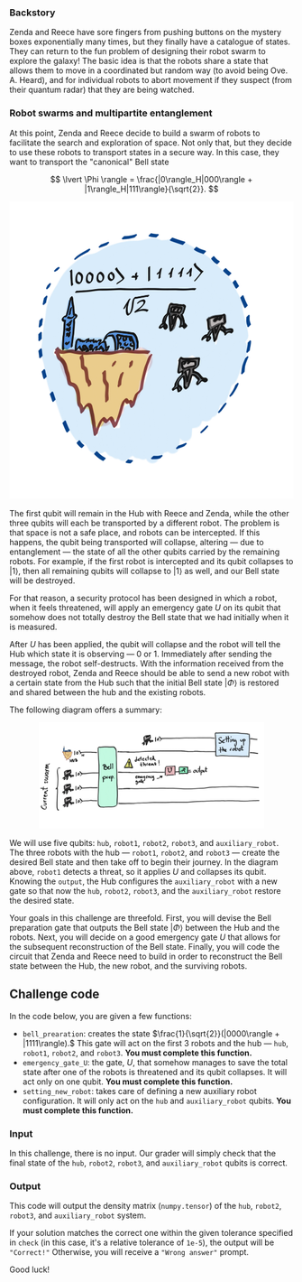 ### Backstory

Zenda and Reece have sore fingers from pushing buttons on the mystery
boxes exponentially many times, but they finally have a catalogue of states.
They can return to the fun problem of designing their robot swarm to
explore the galaxy!
The basic idea is that the robots share a state that allows them to move in a
coordinated but random way (to avoid being Ove. A. Heard), and for
individual robots to abort movement if they suspect (from their
quantum radar) that they are being watched.

### Robot swarms and multipartite entanglement

At this point, Zenda and Reece decide to build a swarm of robots to facilitate the search and exploration of space. Not only that, but they decide to use these robots to transport states in a secure way. In this case, they want to transport the "canonical" Bell state

$$
\lvert \Phi \rangle = \frac{|0\rangle_H|000\rangle + |1\rangle_H|111\rangle}{\sqrt{2}}.
$$

<p align="center">
<img src="./images/hub.jpeg" alt="Noisy Bernstein-Vazirani" width="600">
</p>

The first qubit will remain in the Hub with Reece and Zenda, while the other three qubits will each be transported by a different robot. The problem is that space is not a safe place, and robots can be intercepted. If this happens, the qubit being transported will collapse, altering — due to entanglement — the state of all the other qubits carried by the remaining robots.
For example, if the first robot is intercepted and its qubit collapses to $\vert 1 \rangle$, then all remaining qubits will collapse to $\vert 1 \rangle$ as well, and our Bell state will be destroyed.

For that reason, a security protocol has been designed in which a robot, when it feels threatened, will apply an emergency gate $U$ on its qubit that somehow does not totally destroy the Bell state that we had initially when it is measured. 

After $U$ has been applied, the qubit will collapse and the robot will tell the Hub which state it is observing — 0 or 1. Immediately after sending the message, the robot self-destructs. With the information received from the destroyed robot, Zenda and Reece should be able to send a new robot with a certain state from the Hub such that the initial Bell state $\lvert \Phi \rangle$  is restored and shared between the hub and the existing robots.

The following diagram offers a summary:

<p align="center">
<img src="./images/swarm.jpeg" alt="Robot swarm" width="400">
</p>

We will use five qubits: `hub`, `robot1`, `robot2`, `robot3`, and `auxiliary_robot`. The three robots with the hub — `robot1`, `robot2`, and `robot3` — create the desired Bell state and then take off to begin their journey.
In the diagram above, `robot1` detects a threat, so it applies $U$ and collapses its qubit. Knowing the `output`, the Hub configures the `auxiliary_robot` with a new gate so that now the `hub`, `robot2`, `robot3`, and the `auxiliary_robot` restore the desired state. 

Your goals in this challenge are threefold. First, you will devise the Bell preparation gate that outputs the Bell state $\lvert \Phi \rangle$ between the Hub and the robots. Next, you will decide on a good emergency gate $U$ that allows for the subsequent reconstruction of the Bell state. Finally, you will code the circuit that Zenda and Reece need to build in order to reconstruct the Bell state between the Hub, the new robot, and the surviving robots. 

## Challenge code

In the code below, you are given a few functions:

- `bell_prearation`: creates the state $\frac{1}{\sqrt{2}}(|0000\rangle + |1111\rangle).$ This gate will act on the first 3 robots and the hub — `hub`, `robot1`, `robot2`, and `robot3`. **You must complete this function.**
- `emergency_gate_U`: the gate, $U$, that somehow manages to save the total state after one of the robots is threatened and its qubit collapses. It will act only on one qubit. **You must complete this function.** 
- `setting_new_robot`: takes care of defining a new auxiliary robot configuration. It will only act on the `hub` and `auxiliary_robot` qubits. **You must complete this function.**

### Input

In this challenge, there is no input. Our grader will simply check that the final state of the `hub`, `robot2`, `robot3`, and `auxiliary_robot` qubits is correct.

### Output

This code will output the density matrix (`numpy.tensor`) of the `hub`, `robot2`, `robot3`, and `auxiliary_robot` system. 

If your solution matches the correct one within the given tolerance specified in `check` (in this case, it's a relative tolerance of `1e-5`), the output will be `"Correct!"` Otherwise, you will receive a `"Wrong answer"` prompt.

Good luck!
